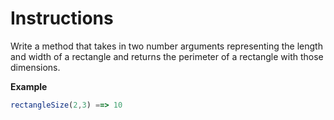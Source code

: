 # Instructions

Write a method that takes in two number arguments representing the length and width of a rectangle and returns the perimeter of a rectangle with those dimensions.

**Example**

```js
rectangleSize(2,3) ==> 10
```
